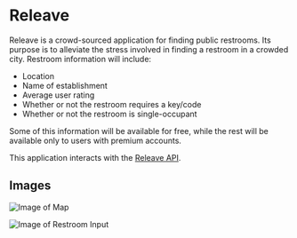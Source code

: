 # Releave

Releave is a crowd-sourced application for finding public restrooms. Its purpose is to alleviate the stress involved in
finding a restroom in a crowded city. Restroom information will include:

- Location
- Name of establishment
- Average user rating
- Whether or not the restroom requires a key/code
- Whether or not the restroom is single-occupant

Some of this information will be available for free, while the rest will be available only to users with premium
accounts.

This application interacts with the [Releave API](https://github.com/hmmelton/Releave-Api/).

## Images

![Image of Map](https://github.com/hmmelton/Releave-Android/img/map.png)

![Image of Restroom Input](https://github.com/hmmelton/Releave-Android/img/add_restroom.png)